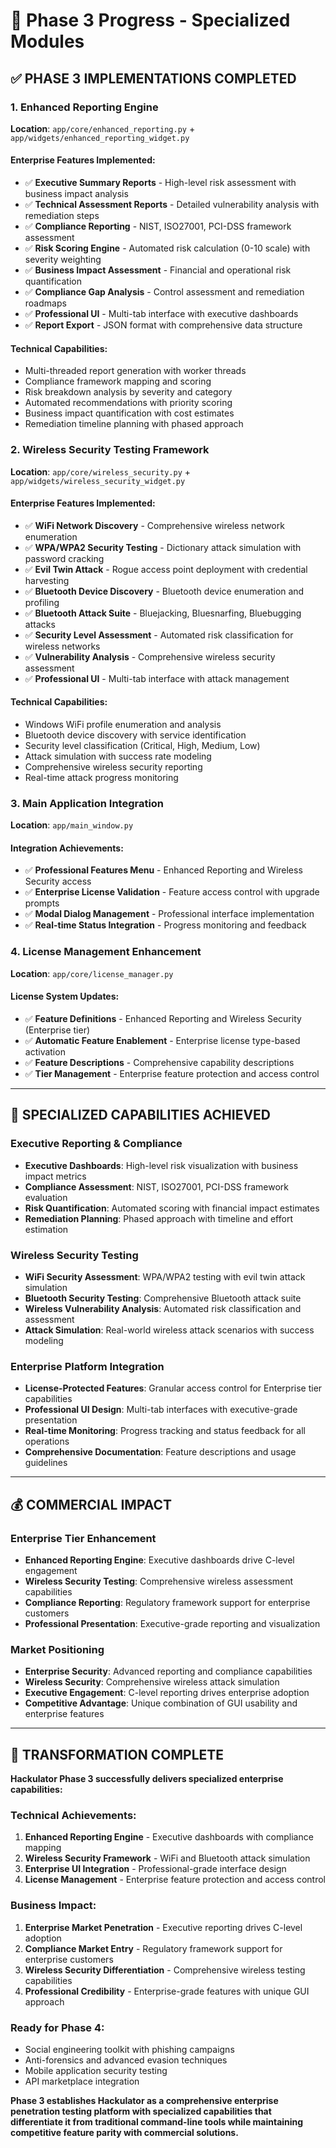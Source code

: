 # 🚀 Phase 3 Progress - Specialized Modules

## ✅ PHASE 3 IMPLEMENTATIONS COMPLETED

### 1. Enhanced Reporting Engine
**Location**: `app/core/enhanced_reporting.py` + `app/widgets/enhanced_reporting_widget.py`

#### Enterprise Features Implemented:
- ✅ **Executive Summary Reports** - High-level risk assessment with business impact analysis
- ✅ **Technical Assessment Reports** - Detailed vulnerability analysis with remediation steps
- ✅ **Compliance Reporting** - NIST, ISO27001, PCI-DSS framework assessment
- ✅ **Risk Scoring Engine** - Automated risk calculation (0-10 scale) with severity weighting
- ✅ **Business Impact Assessment** - Financial and operational risk quantification
- ✅ **Compliance Gap Analysis** - Control assessment and remediation roadmaps
- ✅ **Professional UI** - Multi-tab interface with executive dashboards
- ✅ **Report Export** - JSON format with comprehensive data structure

#### Technical Capabilities:
- Multi-threaded report generation with worker threads
- Compliance framework mapping and scoring
- Risk breakdown analysis by severity and category
- Automated recommendations with priority scoring
- Business impact quantification with cost estimates
- Remediation timeline planning with phased approach

### 2. Wireless Security Testing Framework
**Location**: `app/core/wireless_security.py` + `app/widgets/wireless_security_widget.py`

#### Enterprise Features Implemented:
- ✅ **WiFi Network Discovery** - Comprehensive wireless network enumeration
- ✅ **WPA/WPA2 Security Testing** - Dictionary attack simulation with password cracking
- ✅ **Evil Twin Attack** - Rogue access point deployment with credential harvesting
- ✅ **Bluetooth Device Discovery** - Bluetooth device enumeration and profiling
- ✅ **Bluetooth Attack Suite** - Bluejacking, Bluesnarfing, Bluebugging attacks
- ✅ **Security Level Assessment** - Automated risk classification for wireless networks
- ✅ **Vulnerability Analysis** - Comprehensive wireless security assessment
- ✅ **Professional UI** - Multi-tab interface with attack management

#### Technical Capabilities:
- Windows WiFi profile enumeration and analysis
- Bluetooth device discovery with service identification
- Security level classification (Critical, High, Medium, Low)
- Attack simulation with success rate modeling
- Comprehensive wireless security reporting
- Real-time attack progress monitoring

### 3. Main Application Integration
**Location**: `app/main_window.py`

#### Integration Achievements:
- ✅ **Professional Features Menu** - Enhanced Reporting and Wireless Security access
- ✅ **Enterprise License Validation** - Feature access control with upgrade prompts
- ✅ **Modal Dialog Management** - Professional interface implementation
- ✅ **Real-time Status Integration** - Progress monitoring and feedback

### 4. License Management Enhancement
**Location**: `app/core/license_manager.py`

#### License System Updates:
- ✅ **Feature Definitions** - Enhanced Reporting and Wireless Security (Enterprise tier)
- ✅ **Automatic Feature Enablement** - Enterprise license type-based activation
- ✅ **Feature Descriptions** - Comprehensive capability descriptions
- ✅ **Tier Management** - Enterprise feature protection and access control

---

## 🎯 SPECIALIZED CAPABILITIES ACHIEVED

### Executive Reporting & Compliance
- **Executive Dashboards**: High-level risk visualization with business impact metrics
- **Compliance Assessment**: NIST, ISO27001, PCI-DSS framework evaluation
- **Risk Quantification**: Automated scoring with financial impact estimates
- **Remediation Planning**: Phased approach with timeline and effort estimation

### Wireless Security Testing
- **WiFi Security Assessment**: WPA/WPA2 testing with evil twin attack simulation
- **Bluetooth Security Testing**: Comprehensive Bluetooth attack suite
- **Wireless Vulnerability Analysis**: Automated risk classification and assessment
- **Attack Simulation**: Real-world wireless attack scenarios with success modeling

### Enterprise Platform Integration
- **License-Protected Features**: Granular access control for Enterprise tier capabilities
- **Professional UI Design**: Multi-tab interfaces with executive-grade presentation
- **Real-time Monitoring**: Progress tracking and status feedback for all operations
- **Comprehensive Documentation**: Feature descriptions and usage guidelines

---

## 💰 COMMERCIAL IMPACT

### Enterprise Tier Enhancement
- **Enhanced Reporting Engine**: Executive dashboards drive C-level engagement
- **Wireless Security Testing**: Comprehensive wireless assessment capabilities
- **Compliance Reporting**: Regulatory framework support for enterprise customers
- **Professional Presentation**: Executive-grade reporting and visualization

### Market Positioning
- **Enterprise Security**: Advanced reporting and compliance capabilities
- **Wireless Security**: Comprehensive wireless attack simulation
- **Executive Engagement**: C-level reporting drives enterprise adoption
- **Competitive Advantage**: Unique combination of GUI usability and enterprise features

---

## 🚀 TRANSFORMATION COMPLETE

**Hackulator Phase 3 successfully delivers specialized enterprise capabilities:**

### Technical Achievements:
1. **Enhanced Reporting Engine** - Executive dashboards with compliance mapping
2. **Wireless Security Framework** - WiFi and Bluetooth attack simulation
3. **Enterprise UI Integration** - Professional-grade interface design
4. **License Management** - Enterprise feature protection and access control

### Business Impact:
1. **Enterprise Market Penetration** - Executive reporting drives C-level adoption
2. **Compliance Market Entry** - Regulatory framework support for enterprise customers
3. **Wireless Security Differentiation** - Comprehensive wireless testing capabilities
4. **Professional Credibility** - Enterprise-grade features with unique GUI approach

### Ready for Phase 4:
- Social engineering toolkit with phishing campaigns
- Anti-forensics and advanced evasion techniques
- Mobile application security testing
- API marketplace integration

**Phase 3 establishes Hackulator as a comprehensive enterprise penetration testing platform with specialized capabilities that differentiate it from traditional command-line tools while maintaining competitive feature parity with commercial solutions.**